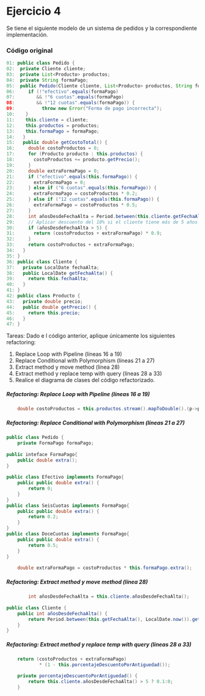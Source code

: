 # Ejercicio 4
Se tiene el siguiente modelo de un sistema de pedidos y la correspondiente implementación.
### Código original
```java
01: public class Pedido {
02:  private Cliente cliente;
03:  private List<Producto> productos;
04:  private String formaPago;
05:  public Pedido(Cliente cliente, List<Producto> productos, String formaPago) {
06:     if (!"efectivo".equals(formaPago)
07:        && !"6 cuotas".equals(formaPago)
08:        && !"12 cuotas".equals(formaPago)) {
09:          throw new Error("Forma de pago incorrecta");
10:    }
11:    this.cliente = cliente;
12:    this.productos = productos;
13:    this.formaPago = formaPago;
14:   }
15:   public double getCostoTotal() {
16:     double costoProductos = 0;
17:     for (Producto producto : this.productos) {
18:       costoProductos += producto.getPrecio();
19:     }
20:     double extraFormaPago = 0;
21:     if ("efectivo".equals(this.formaPago)) {
22:       extraFormaPago = 0;
23:     } else if ("6 cuotas".equals(this.formaPago)) {
24:       extraFormaPago = costoProductos * 0.2;
25:     } else if ("12 cuotas".equals(this.formaPago)) {
26:       extraFormaPago = costoProductos * 0.5;
27:     }
28:     int añosDesdeFechaAlta = Period.between(this.cliente.getFechaAlta(), LocalDate.now()).getYears();
29:     // Aplicar descuento del 10% si el cliente tiene más de 5 años de antiguedad
30:     if (añosDesdeFechaAlta > 5) {
31:       return (costoProductos + extraFormaPago) * 0.9;
32:     }
33:     return costoProductos + extraFormaPago;
34:   }
35: }
36: public class Cliente {
37:   private LocalDate fechaAlta;
38:   public LocalDate getFechaAlta() {
39:     return this.fechaAlta;
40:   }
41: }
42: public class Producto {
43:   private double precio;
44:   public double getPrecio() {
45:     return this.precio;
46:   }
47: }
```
Tareas:
Dado e	l código anterior, aplique únicamente los siguientes refactoring:
1. Replace Loop with Pipeline (líneas 16 a 19)
2. Replace Conditional with Polymorphism (líneas 21 a 27)
3. Extract method y move method (línea 28)
4. Extract method y replace temp with query (líneas 28 a 33)
5. Realice el diagrama de clases del código refactorizado.
##### Refactoring: Replace Loop with Pipeline (líneas 16 a 19)
```java
	double costoProductos = this.productos.stream().mapToDouble().(p->p.getPrecio()).sum();
```
##### Refactoring: Replace Conditional with Polymorphism (líneas 21 a 27)
```java
public class Pedido {
    private FormaPago formaPago;
	
public inteface FormaPago{
	public double extra();
}
	
public class Efectivo implements FormaPago{
	public public double extra() {
		return 0;
	}
}
public class SeisCuotas implements FormaPago{
	public public double extra() {
		return 0.2;
	}
}
public class DoceCuotas implements FormaPago{
	public public double extra() {
		return 0.5;
	}
}
		
	double extraFormaPago = costoProductos * this.formaPago.extra();
```
##### Refactoring: Extract method y move method (línea 28)
```java
        int añosDesdeFechaAlta = this.cliente.añosDesdeFechaAlta();
		
public class Cliente {
	public int añosDesdeFechaAlta() {
		return Period.between(this.getFechaAlta(), LocalDate.now()).getYears());
	}
}
```
##### Refactoring: Extract method y replace temp with query (líneas 28 a 33)
```java
	return (costoProductos + extraFormaPago) 
			* (1 - this.porcentajeDescuentoPorAntiguedad());

	private porcentajeDescuentoPorAntiguedad() {
		return this.cliente.añosDesdeFechaAlta() > 5 ? 0.1:0;
	}
```